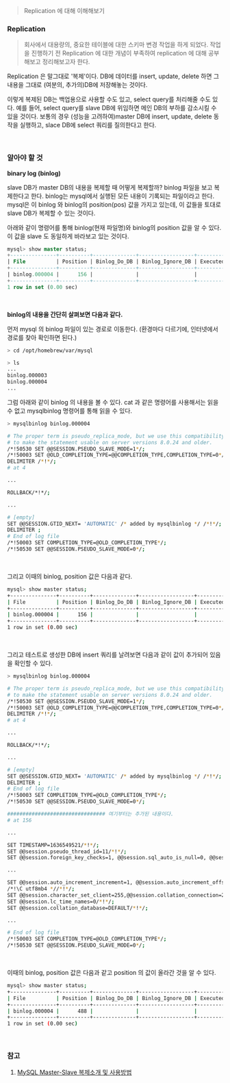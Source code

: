 > Replication 에 대해 이해해보기

### Replication

> 회사에서 대용량의, 중요한 테이블에 대한 스키마 변경 작업을 하게 되었다. 작업을 진행하기 전 Replication 에 대한 개념이 부족하여 replication 에 대해 공부해보고 정리해보고자 한다.

Replication 은 말그대로 '복제'이다. DB에 데이터를 insert, update, delete 하면 그 내용을 그대로 (여분의, 추가의)DB에 저장해놓는 것이다.

이렇게 복제된 DB는 백업용으로 사용할 수도 있고, select query를 처리해줄 수도 있다. 예를 들어, select query를 slave DB에 위임하면 메인 DB의 부하를 감소시킬 수 있을 것이다.
보통의 경우 (성능을 고려하여)master DB에 insert, update, delete 동작을 실행하고, slace DB에 select 쿼리를 질의한다고 한다. 

<br>

### 알아야 할 것

**binary log (binlog)**

slave DB가 master DB의 내용을 복제할 때 어떻게 복제할까? binlog 파일을 보고 복제한다고 한다. binlog는 mysql에서 실행된 모든 내용이 기록되는 파일이라고 한다. mysql은 이 binlog 와 binlog의 position(pos) 값을 가지고 있는데, 이 값들을 토대로 slave DB가 복제할 수 있는 것이다.

아래와 같이 명령어를 통해 binlog(현재 파일명)와 binlog의 position 값을 알 수 있다. 이 값을 slave 도 동일하게 바라보고 있는 것이다.

```sql
mysql> show master status;
+---------------+----------+--------------+------------------+-------------------+
| File          | Position | Binlog_Do_DB | Binlog_Ignore_DB | Executed_Gtid_Set |
+---------------+----------+--------------+------------------+-------------------+
| binlog.000004 |      156 |              |                  |                   |
+---------------+----------+--------------+------------------+-------------------+
1 row in set (0.00 sec)
```

<br>

**binlog의 내용을 간단히 살펴보면 다음과 같다.**

먼저 mysql 의 binlog 파일이 있는 경로로 이동한다. (환경마다 다르기에, 인터넷에서 경로를 찾아 확인하면 된다.)

```sh
> cd /opt/homebrew/var/mysql

> ls
...
binlog.000003
binlog.000004
...
```

그럼 아래와 같이 binlog 의 내용을 볼 수 있다. cat 과 같은 명령어를 사용해서는 읽을 수 없고 mysqlbinlog 명령어를 통해 읽을 수 있다.

```sh
> mysqlbinlog binlog.000004

# The proper term is pseudo_replica_mode, but we use this compatibility alias
# to make the statement usable on server versions 8.0.24 and older.
/*!50530 SET @@SESSION.PSEUDO_SLAVE_MODE=1*/;
/*!50003 SET @OLD_COMPLETION_TYPE=@@COMPLETION_TYPE,COMPLETION_TYPE=0*/;
DELIMITER /*!*/;
# at 4

...

ROLLBACK/*!*/;

...

# [empty]
SET @@SESSION.GTID_NEXT= 'AUTOMATIC' /* added by mysqlbinlog */ /*!*/;
DELIMITER ;
# End of log file
/*!50003 SET COMPLETION_TYPE=@OLD_COMPLETION_TYPE*/;
/*!50530 SET @@SESSION.PSEUDO_SLAVE_MODE=0*/;
```

<br>

그리고 이때의 binlog, position 값은 다음과 같다.

```sh
mysql> show master status;
+---------------+----------+--------------+------------------+-------------------+
| File          | Position | Binlog_Do_DB | Binlog_Ignore_DB | Executed_Gtid_Set |
+---------------+----------+--------------+------------------+-------------------+
| binlog.000004 |      156 |              |                  |                   |
+---------------+----------+--------------+------------------+-------------------+
1 row in set (0.00 sec)
```

<br>

그리고 테스트로 생성한 DB에 insert 쿼리를 날려보면 다음과 같이 값이 추가되어 있음을 확인할 수 있다.

```sh
> mysqlbinlog binlog.000004

# The proper term is pseudo_replica_mode, but we use this compatibility alias
# to make the statement usable on server versions 8.0.24 and older.
/*!50530 SET @@SESSION.PSEUDO_SLAVE_MODE=1*/;
/*!50003 SET @OLD_COMPLETION_TYPE=@@COMPLETION_TYPE,COMPLETION_TYPE=0*/;
DELIMITER /*!*/;
# at 4

...

ROLLBACK/*!*/;

...

# [empty]
SET @@SESSION.GTID_NEXT= 'AUTOMATIC' /* added by mysqlbinlog */ /*!*/;
DELIMITER ;
# End of log file
/*!50003 SET COMPLETION_TYPE=@OLD_COMPLETION_TYPE*/;
/*!50530 SET @@SESSION.PSEUDO_SLAVE_MODE=0*/;

################################ 여기부터는 추가된 내용이다.
# at 156

...

SET TIMESTAMP=1636549521/*!*/;
SET @@session.pseudo_thread_id=11/*!*/;
SET @@session.foreign_key_checks=1, @@session.sql_auto_is_null=0, @@session.unique_checks=1, @@session.autocommit=1/*!*/;

...

SET @@session.auto_increment_increment=1, @@session.auto_increment_offset=1/*!*/;
/*!\C utf8mb4 *//*!*/;
SET @@session.character_set_client=255,@@session.collation_connection=255,@@session.collation_server=255/*!*/;
SET @@session.lc_time_names=0/*!*/;
SET @@session.collation_database=DEFAULT/*!*/;

...

# End of log file
/*!50003 SET COMPLETION_TYPE=@OLD_COMPLETION_TYPE*/;
/*!50530 SET @@SESSION.PSEUDO_SLAVE_MODE=0*/;
```

<br>

이때의 binlog, position 값은 다음과 같고 position 의 값이 올라간 것을 알 수 있다.

```sh
mysql> show master status;
+---------------+----------+--------------+------------------+-------------------+
| File          | Position | Binlog_Do_DB | Binlog_Ignore_DB | Executed_Gtid_Set |
+---------------+----------+--------------+------------------+-------------------+
| binlog.000004 |      488 |              |                  |                   |
+---------------+----------+--------------+------------------+-------------------+
1 row in set (0.00 sec)
```

<br>

### 참고

1. [MySQL Master-Slave 복제소개 및 사용방법](https://myinfrabox.tistory.com/22)